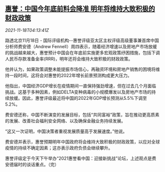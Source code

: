 <!--1637209863000-->
[惠誉：中国今年底前料会降准 明年将维持大致积极的财政政策](https://cn.reuters.com/article/fitch-china-monetary-fiscal-1118-thur-idCNKBS2I309P)
------

<div><i>2021-11-18T04:13:41Z</i></div><p>路透北京11月18日 - 国际评级机构--惠誉评级亚太区主权评级高级董事兼首席中国分析师费安德（Andrew Fennell）周四表示，随着经济增速以及房地产市场放缓的挑战越来越大，惠誉预计中国会在年底前实施更多宏观政策纾困措施，包括下调人民币存款准备金率(RRR)，明年还将会维持大致积极的财政政策。</p><p>他并认为，如果政策调整未能提振市场信心，再融资环境和房地产销售的困境将维持一段时间，这将会对惠誉的2022年增长前景预测构成更大压力。</p><p>他指出，中国经济GDP增长在疫情期间一直保持强劲增速，但在过去几个月面临挑战。这基于多种因素，例如DELTA变种病毒的小规模爆发以及房地产市场的持续放缓。因此，惠誉评级最近将中国的2022年GDP增长预测从5.5%下调至5.2%。</p><p>费安德还称，中国不断演变的发展目标，包括“共同富裕”政策，旨在推动更高质素的发展、改善社会福利安全网络、以及确保金融业务持续发展。</p><p>“这又一次证明，中国决策者重视发展质量高于发展速度。”他说。</p><p>费安德并表示，惠誉预期明年中国政府将会维持大致积极的财政政策，以应对全球疫情的持续不确定因素；这亦表示政府负债会继续攀升。</p><p>惠誉评级定于今天下午举办“2021惠誉看中国：迎接新挑战”论坛，上述观点是费安德届时的谈话重点。（完）</p>
